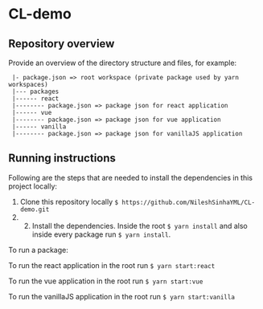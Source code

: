 # CL-demo

## Repository overview

Provide an overview of the directory structure and files, for example:

```
 |- package.json => root workspace (private package used by yarn workspaces)
 |--- packages
 |------ react
 |-------- package.json => package json for react application
 |------ vue
 |-------- package.json => package json for vue application
 |------ vanilla
 |-------- package.json => package json for vanillaJS application
```

## Running instructions

Following are the steps that are needed to install the dependencies in this project locally:

1. Clone this repository locally `$ https://github.com/NileshSinhaYML/CL-demo.git`
2. 2. Install the dependencies. Inside the root `$ yarn install` and also inside every package run `$ yarn install`.

To run a package:

To run the react application in the root run `$ yarn start:react`

To run the vue application in the root run `$ yarn start:vue`

To run the vanillaJS application in the root run `$ yarn start:vanilla`
